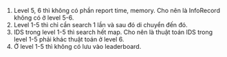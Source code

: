 1) Level 5, 6 thì không có phần report time, memory. Cho nên là InfoRecord không có ở level 5-6.
2) Level 1-5 thì chỉ cần search 1 lần và sau đó di chuyển đến đó.
3) IDS trong level 1-5 thì search hết map. Cho nên là thuật toán IDS trong level 1-5 phải khác thuật toán ở level 6.
4) Ở level 1-5 thì không có lưu vào leaderboard.
